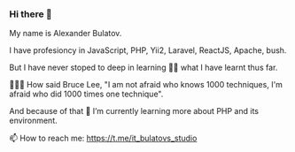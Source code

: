 ### Hi there 👋

My name is Alexander Bulatov.

I have profesioncy in JavaScript, PHP, Yii2, Laravel, ReactJS, Apache, bush.

But I have never stoped to deep in learning 🦸‍♂️ what I have learnt thus far.

🤸🏻‍♂️ How said Bruce Lee, "I am not afraid who knows 1000 techniques, I'm afraid who did 1000 times one technique".

And because of that 🌱 I’m currently learning more about PHP and its environment.

📫 How to reach me: https://t.me/it_bulatovs_studio
